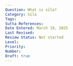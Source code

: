 ```yaml
---
Question: What is sīla?
Category: Sīla
Tags:
Sutta References:
Date Entered: March 19, 2025
Last Revised:
Review Status: Not started
Level: 
Priority: 
Number: 
Draft: true
---
```

